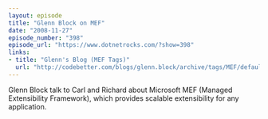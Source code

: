 ```yaml
---
layout: episode
title: "Glenn Block on MEF"
date: "2008-11-27"
episode_number: "398"
episode_url: "https://www.dotnetrocks.com/?show=398"
links:
- title: "Glenn's Blog (MEF Tags)"
  url: "http://codebetter.com/blogs/glenn.block/archive/tags/MEF/default.aspx"
---
```


Glenn Block talk to Carl and Richard about Microsoft MEF (Managed Extensibility Framework), which provides scalable extensibility for any application.
